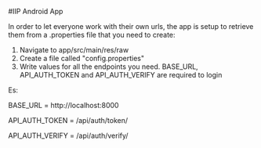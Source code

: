 #IIP Android App

In order to let everyone work with their own urls, the app is setup to retrieve them from a 
.properties file that you need to create: 

 1. Navigate to app/src/main/res/raw
 2. Create a file called "config.properties"
 3. Write values for all the endpoints you need. BASE_URL, API_AUTH_TOKEN and API_AUTH_VERIFY
    are required to login 
 
Es:

BASE_URL = http://localhost:8000

API_AUTH_TOKEN = /api/auth/token/

API_AUTH_VERIFY = /api/auth/verify/

